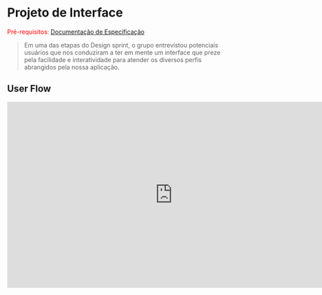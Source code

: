 
# Projeto de Interface

<span style="color:red">Pré-requisitos: <a href="2-Especificação.md"> Documentação de Especificação</a></span>

> Em uma das etapas do Design sprint, o grupo entrevistou potenciais usuários que
> nos conduziram a ter em mente um interface que preze pela facilidade e interatividade para
> atender os diversos perfis abrangidos pela nossa aplicação.

## User Flow

<iframe width="768" height="432" src="https://miro.com/app/live-embed/o9J_lttM04U=/?moveToViewport=-3339,-1815,9762,4643" frameBorder="0" scrolling="no"allowFullScreen</iframe>

![Exemplo de UserFlow](images/Screenshot_2.png)

> Fluxo de usuário (User Flow) é uma técnica que permite ao desenvolvedor
> mapear todo fluxo de telas do site ou app. Essa técnica funciona
> para alinhar os caminhos e as possíveis ações que o usuário pode
> fazer junto com os membros de sua equipe.
>
> **Links Úteis**:
> - [User Flow: O Quê É e Como Fazer?](https://medium.com/7bits/fluxo-de-usu%C3%A1rio-user-flow-o-que-%C3%A9-como-fazer-79d965872534)
> - [User Flow vs Site Maps](http://designr.com.br/sitemap-e-user-flow-quais-as-diferencas-e-quando-usar-cada-um/)



## Wireframes

![wireframe](https://user-images.githubusercontent.com/52513984/135323831-979117ed-f3ad-4935-8057-31f0f71888ef.jpeg)

> São protótipos usados em design de interface para sugerir a
> estrutura de um site web e seu relacionamentos entre suas
> páginas. Um wireframe web é uma ilustração semelhante do
> layout de elementos fundamentais na interface.
> 
> **Links Úteis**:
> - [Ferramentas de Wireframes](https://rockcontent.com/blog/wireframes/)
> - [MarvelApp](https://marvelapp.com/developers/documentation/tutorials/)
